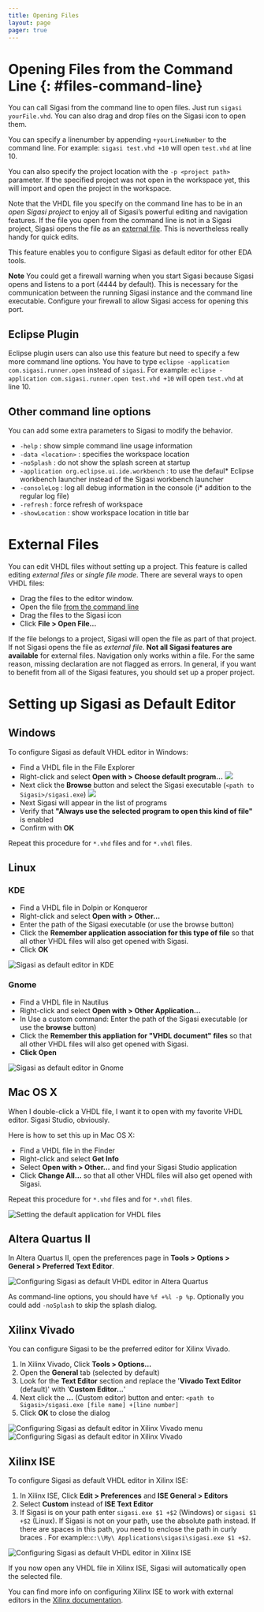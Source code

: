 ```yaml
---
title: Opening Files
layout: page 
pager: true
---
```


# Opening Files from the Command Line {: #files-command-line}

You can call Sigasi from the command line to open files. Just run
`sigasi yourFile.vhd`. You can also drag and drop files on the Sigasi
icon to open them.

You can specify a linenumber by appending `+yourLineNumber` to the
command line. For example: `sigasi test.vhd +10` will open `test.vhd` at
line 10.

You can also specify the project location with the `-p <project path>` parameter.
If the specified project was not open in the workspace yet, this will import
and open the project in the workspace.

Note that the VHDL file you specify on the command line has to be in an
*open Sigasi project* to enjoy all of Sigasi’s powerful editing and
navigation features. If the file you open from the command line is not
in a Sigasi project, Sigasi opens the file as an [external
file](#files-external). This is nevertheless really handy for quick
edits.

This feature enables you to configure Sigasi as default editor for other
EDA tools.

**Note** You could get a firewall warning when you start Sigasi because
Sigasi opens and listens to a port (4444 by default). This is necessary
for the communication between the running Sigasi instance and the
command line executable. Configure your firewall to allow Sigasi access
for opening this port.

## Eclipse Plugin

Eclipse plugin users can also use this feature but need to specify a few
more command line options. You have to type
`eclipse -application com.sigasi.runner.open` instead of `sigasi`. For
example: `eclipse -application com.sigasi.runner.open test.vhd +10` will
open `test.vhd` at line 10.

## Other command line options

You can add some extra parameters to Sigasi to modify the behavior.

* `-help` : show simple command line usage information
* `-data <location>` : specifies the workspace location
* `-noSplash` : do not show the splash screen at startup
* `-application org.eclipse.ui.ide.workbench` : to use the defaul* Eclipse workbench launcher instead of the Sigasi workbench launcher
* `-consoleLog` : log all debug information in the console (i* addition to the regular log file)
* `-refresh` : force refresh of workspace
* `-showLocation` : show workspace location in title bar

# External Files

You can edit VHDL files without setting up a project. This feature is
called editing *external files* or *single file mode*. There are several
ways to open VHDL files:

* Drag the files to the editor window.
* Open the file [from the command line](#files-command-line)
* Drag the files to the Sigasi icon
* Click **File \> Open File…**

If the file belongs to a project, Sigasi will open the file as part of
that project. If not Sigasi opens the file as *external file*. **Not all
Sigasi features are available** for external files. Navigation only
works within a file. For the same reason, missing declaration are not
flagged as errors. In general, if you want to benefit from all of the
Sigasi features, you should set up a proper project.

# Setting up Sigasi as Default Editor

## Windows

To configure Sigasi as default VHDL editor in Windows:

* Find a VHDL file in the File Explorer
* Right-click and select **Open with > Choose default program…**
  ![](images/windows_1.png)
* Next click the **Browse** button and select the Sigasi executable (`<path to Sigasi>/sigasi.exe`)
  ![](images/windows_2.png)
* Next Sigasi will appear in the list of programs
* Verify that **"Always use the selected program to open this kind of file"** is enabled
* Confirm with **OK**

Repeat this procedure for `*.vhd` files and for `*.vhdl` files.

## Linux

### KDE

* Find a VHDL file in Dolpin or Konqueror
* Right-click and select **Open with > Other…**
* Enter the path of the Sigasi executable (or use the browse button)
* Click the **Remember application association for this type of file** so that all other VHDL files will also get opened with Sigasi.
* Click **OK**

![Sigasi as default editor in KDE](images/kde.png)

### Gnome

* Find a VHDL file in Nautilus
* Right-click and select **Open with > Other Application…**
* In Use a custom command: Enter the path of the Sigasi executable (or use the **browse** button)
* Click the **Remember this appliation for "VHDL document" files** so that all other VHDL files will also get opened with Sigasi.
* **Click Open**

![Sigasi as default editor in Gnome](images/gnome.png)

## Mac OS X

When I double-click a VHDL file, I want it to open with my favorite VHDL editor. Sigasi Studio, obviously.

Here is how to set this up in Mac OS X:

* Find a VHDL file in the Finder
* Right-click and select **Get Info**
* Select **Open with > Other…** and find your Sigasi Studio application
* Click **Change All…** so that all other VHDL files will also get opened with Sigasi.

Repeat this procedure for `*.vhd` files and for `*.vhdl` files.

![Setting the default application for VHDL files](images/default_application_for_mac.png)

## Altera Quartus II

In Altera Quartus II, open the preferences page in **Tools \> Options \>
General \> Preferred Text Editor**.

![Configuring Sigasi as default VHDL editor in Altera Quartus](images/sigasieditorquartus.png "Configuring Sigasi as default VHDL editor in Altera Quartus")

As command-line options, you should have `%f +%l -p %p`. Optionally you
could add `-noSplash` to skip the splash dialog.

## Xilinx Vivado

You can configure Sigasi to be the preferred editor for Xilinx Vivado.

1. In Xilinx Vivado, Click **Tools > Options...**
2. Open the **General** tab (selected by default)
3. Look for the **Text Editor** section and replace the '**Vivado Text Editor** (default)' with '**Custom Editor...**'
4. Next click the **...** (Custom editor)  button and enter:
    `<path to Sigasi>/sigasi.exe [file name] +[line number]`
5. Click **OK** to close the dialog

![Configuring Sigasi as default editor in Xilinx Vivado menu](images/vivado_a1.png "Configuring Sigasi as default editor in Xilinx Vivado menu")
![Configuring Sigasi as default editor in Xilinx Vivado](images/vivado_a2.png "Configuring Sigasi as default editor in Xilinx Vivado")

## Xilinx ISE

To configure Sigasi as default VHDL editor in Xilinx ISE:

1. In Xilinx ISE, Click **Edit \> Preferences** and **ISE General \> Editors**
2. Select **Custom** instead of **ISE Text Editor**
3. If Sigasi is on your path enter `sigasi.exe $1 +$2` (Windows) or `sigasi $1 +$2` (Linux).
   If Sigasi is not on your path, use the absolute path instead. If there are spaces in this
path, you need to enclose the path in curly braces . For example:`c:\\My\ Applications\sigasi\sigasi.exe $1 +$2`.

![Configuring Sigasi as default VHDL editor in Xilinx ISE](images/xilinxeditor.png "Configuring Sigasi as default VHDL editor in Xilinx ISE")

If you now open any VHDL file in Xilinx ISE, Sigasi will automatically open the selected file.

You can find more info on configuring Xilinx ISE to work with external editors in the [Xilinx documentation](http://www.xilinx.com/support/documentation/sw_manuals/xilinx12_2/pn_db_editor_options.htm).
